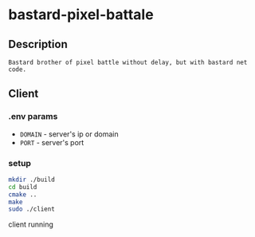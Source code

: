 # bastard-pixel-battale
## Description
    Bastard brother of pixel battle without delay, but with bastard net code. 

## Client
### .env params
- `DOMAIN` - server's ip or domain 
- `PORT` - server's port
### setup
```bash
mkdir ./build
cd build
cmake ..
make
sudo ./client 
```
client running
